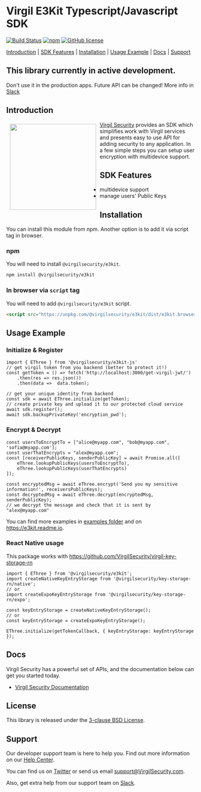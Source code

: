 # Virgil E3Kit Typescript/Javascript SDK

[![Build Status](https://travis-ci.com/VirgilSecurity/e3kit-js.svg?branch=master)](https://travis-ci.com/VirgilSecurity)
[![npm](https://img.shields.io/npm/v/@virgilsecurity/e3kit.svg)](https://www.npmjs.com/package/@virgilsecurity/e3kit)
[![GitHub license](https://img.shields.io/github/license/VirgilSecurity/e3kit-js.svg)](https://github.com/VirgilSecurity/virgil-e3kit-js/blob/master/LICENSE)

[Introduction](#introduction) | [SDK Features](#sdk-features) | [Installation](#installation) | [Usage Example](#usage-example) | [Docs](#docs) | [Support](#support)

## This library currently in active development.
Don't use it in the production apps. Future API can be changed! More info in [Slack](#support)

## Introduction

<a href="https://developer.virgilsecurity.com/docs"><img width="230px" src="https://cdn.virgilsecurity.com/assets/images/github/logos/virgil-logo-red.png" align="left" hspace="10" vspace="6"></a> [Virgil Security](https://virgilsecurity.com) provides an SDK which simplifies work with Virgil services and presents easy to use API for adding security to any application. In a few simple steps you can setup user encryption with multidevice support.

## SDK Features
- multidevice support
- manage users' Public Keys

## Installation

You can install this module from npm. Another option is to add it via script tag in browser.

### npm
You will need to install `@virgilsecurity/e3kit`.
```sh
npm install @virgilsecurity/e3kit
```

### In browser via `script` tag
You will need to add `@virgilsecurity/e3kit` script.
```html
<script src="https://unpkg.com/@virgilsecurity/e3kit/dist/e3kit.browser.umd.js"></script>
```

## Usage Example

### Initialize & Register

```
import { EThree } from '@virgilsecurity/e3kit-js'
// get virgil token from you backend (better to protect it!)
const getToken = () => fetch('http://localhost:3000/get-virgil-jwt/')
    .then(res => res.json())
    .then(data =>  data.token);

// get your unique identity from backend
const sdk = await EThree.initialize(getToken);
// create private key and upload it to our protected cloud service
await sdk.register();
await sdk.backupPrivateKey('encryption_pwd');
```

### Encrypt & Decrypt

```
const usersToEncryptTo = ["alice@myapp.com", "bob@myapp.com", 'sofia@myapp.com'];
const userThatEncrypts = "alex@myapp.com";
const [receiverPublicKeys, senderPublicKey] = await Promise.all([
    eThree.lookupPublicKeys(usersToEncryptTo),
    eThree.lookupPublicKeys(userThatEncrypts)
]);

const encryptedMsg = await eThree.encrypt('Send you my sensitive information!', receiversPublicKeys);
const decryptedMsg = await eThree.decrypt(encryptedMsg, senderPublicKey);
// we decrypt the message and check that it is sent by "alex@myapp.com"

```
You can find more examples in [examples folder](example) and on https://e3kit.readme.io.


### React Native usage

This package works with https://github.com/VirgilSecurity/virgil-key-storage-rn

```
import { EThree } from '@virgilsecurity/e3kit';
import createNativeKeyEntryStorage from '@virgilsecurity/key-storage-rn/native';
// or
import createExpoKeyEntryStorage from '@virgilsecurity/key-storage-rn/expo';

const keyEntryStorage = createNativeKeyEntryStorage();
// or
const keyEntryStorage = createExpoKeyEntryStorage();

EThree.initialize(getTokenCallback, { keyEntryStorage: keyEntryStorage });
```

## Docs
Virgil Security has a powerful set of APIs, and the documentation below can get you started today.

* [Virgil Security Documentation][_documentation]

## License
This library is released under the [3-clause BSD License](LICENSE).

## Support
Our developer support team is here to help you. Find out more information on our [Help Center](https://help.virgilsecurity.com).

You can find us on [Twitter](https://twitter.com/VirgilSecurity) or send us email support@VirgilSecurity.com.

Also, get extra help from our support team on [Slack](https://virgilsecurity.slack.com/join/shared_invite/enQtMjg4MDE4ODM3ODA4LTc2OWQwOTQ3YjNhNTQ0ZjJiZDc2NjkzYjYxNTI0YzhmNTY2ZDliMGJjYWQ5YmZiOGU5ZWEzNmJiMWZhYWVmYTM).

[_virgil_crypto]: https://github.com/VirgilSecurity/virgil-crypto-javascript
[_virgil_sdk]: https://github.com/VirgilSecurity/virgil-sdk-javascript
[_documentation]: https://developer.virgilsecurity.com
